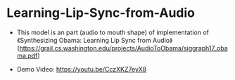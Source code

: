 # Learning-Lip-Sync-from-Audio

- This model is an part (audio to mouth shape) of implementation of 《Synthesizing Obama: Learning Lip Sync from Audio》
(https://grail.cs.washington.edu/projects/AudioToObama/siggraph17_obama.pdf)

- Demo Video:
https://youtu.be/CczXKZ7eyX8
